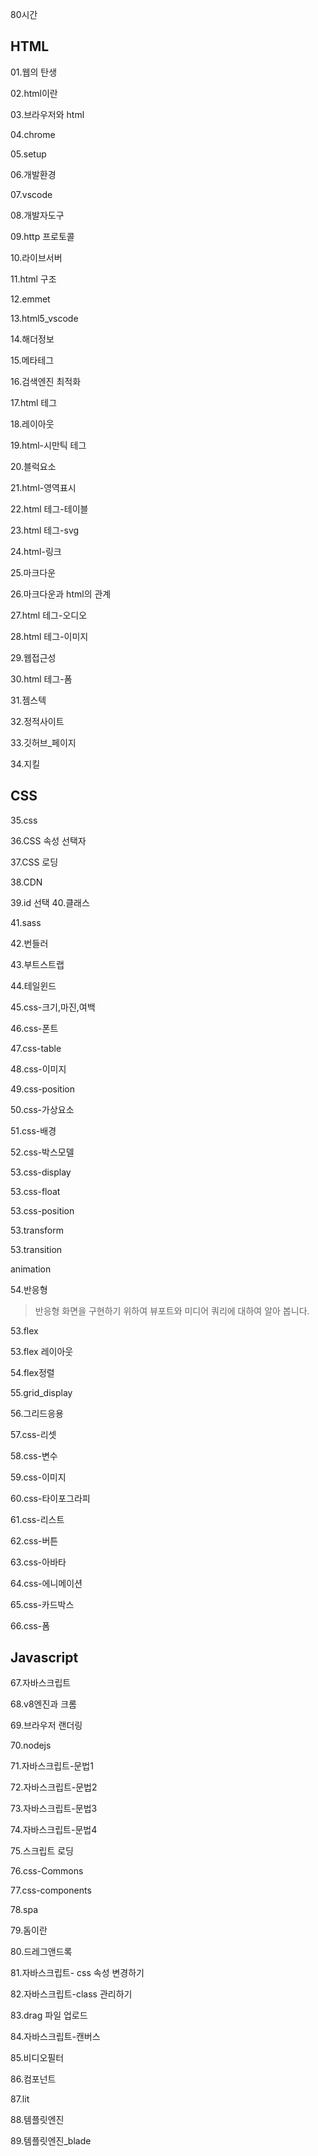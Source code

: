 80시간



## HTML

01.웹의 탄생

02.html이란

03.브라우저와 html

04.chrome



05.setup

06.개발환경

07.vscode

08.개발자도구

09.http 프로토콜

10.라이브서버



11.html 구조

12.emmet

13.html5_vscode

14.해더정보

15.메타테그

16.검색엔진 최적화



17.html 테그

18.레이아웃

19.html-시만틱 테그

20.블럭요소

21.html-영역표시

22.html 테그-테이블

23.html 테그-svg

24.html-링크

25.마크다운

26.마크다운과 html의 관계

27.html 테그-오디오

28.html 테그-이미지

29.웹접근성

30.html 테그-폼



31.젬스텍        

32.정적사이트  

33.깃허브_페이지

34.지킬



## CSS

35.css

36.CSS 속성 선택자



37.CSS 로딩 

38.CDN



39.id 선택
40.클래스



41.sass  

42.번들러

43.부트스트랩

44.테일윈드



45.css-크기,마진,여백

46.css-폰트

47.css-table



48.css-이미지

49.css-position

50.css-가상요소

51.css-배경



52.css-박스모델



53.css-display



53.css-float

53.css-position



53.transform

53.transition



animation







54.반응형

> 반응형 화면을 구현하기 위하여 뷰포트와 미디어 쿼리에 대하여 알아 봅니다.





53.flex



53.flex 레이아웃

54.flex정렬

55.grid_display           

56.그리드응용









57.css-리셋

58.css-변수

59.css-이미지

60.css-타이포그라피

61.css-리스트

62.css-버튼

63.css-아바타

64.css-에니메이션

65.css-카드박스

66.css-폼



## Javascript



67.자바스크립트       

68.v8엔진과 크롬

69.브라우저 랜더링

70.nodejs               



71.자바스크립트-문법1                     

72.자바스크립트-문법2               

73.자바스크립트-문법3                

74.자바스크립트-문법4



75.스크립트 로딩



76.css-Commons

77.css-components

78.spa
                  

79.돔이란

80.드레그앤드록



81.자바스크립트- css 속성 변경하기

82.자바스크립트-class 관리하기

83.drag 파일 업로드     

84.자바스크립트-캔버스

85.비디오필터
       



86.컴포넌트

87.lit
             

88.템플릿엔진         

89.템플릿엔진_blade



































